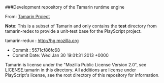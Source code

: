 ###Development repository of the Tamarin runtime engine

From: [Tamarin Project](http://www-archive.mozilla.org/projects/tamarin/)

**Note**: This is a subset of Tamarin and only contains the **test** directory from tamarin-redex to provide a unit-test base for the PlayScript project.

tamarin-redux	 : http://hg.mozilla.org

* Commit : 5571cf86fc68
* Commit Date:  Wed Jan 30 19:01:31 2013 +0000

Tamarin is license under the "Mozilla Public License Version 2.0", see LICENSE.tamarin in this directory. All additions are license under PlayScript's license, see the root directory of this repository for information.
